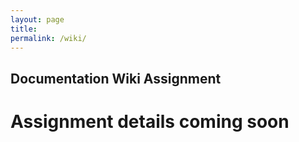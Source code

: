 ```yaml
---
layout: page
title:
permalink: /wiki/
---
```


## Documentation Wiki Assignment

# Assignment details coming soon
